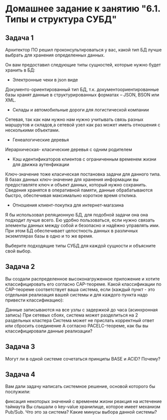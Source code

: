 # Домашнее задание к занятию "6.1. Типы и структура СУБД"


## Задача 1
Архитектор ПО решил проконсультироваться у вас, какой тип БД лучше выбрать для хранения определенных данных.

Он вам предоставил следующие типы сущностей, которые нужно будет хранить в БД:

- Электронные чеки в json виде

Документо-ориентированный тип БД, т.к. документоориентированные базы хранят данные в структурированных форматах – JSON, BSON или XML.
- Склады и автомобильные дороги для логистической компании

Сетевая, так как нам нужно нам нужно учитывать связь разных маршрутов и складов,а сетевой узел как раз может иметь отношения с несколькими объектами. 
- Генеалогические деревья

Иерархическая- класические деревья с одним родителем
- Кэш идентификаторов клиентов с ограниченным временем жизни для движка аутенфикации

Ключ-значение тоже класическая постановка задачи для данного типа. В базах данных ключ-значение для хранения информации вы предоставляте ключ и объект данных, который нужно сохранить. Сведения хранятся в оперативной памяти, данные обрабатываются быстро, обеспечивая максимально короткое время отклика. 
- Отношения клиент-покупка для интернет-магазина

Я бы использовал реляционную БД, для подобной задачи она она подходит лучше всего. Ею удобно пользоваться, если нужно связать элементы данных между собой и безопасно и надёжно управлять ими. При этом БД обеспечивает целостность данных в различных экземплярах базы в одно и то же время.



Выберите подходящие типы СУБД для каждой сущности и объясните свой выбор.

## Задача 2
Вы создали распределенное высоконагруженное приложение и хотите классифицировать его согласно CAP-теореме. Какой классификации по CAP-теореме соответствует ваша система, если (каждый пункт - это отдельная реализация вашей системы и для каждого пункта надо привести классификацию):

Данные записываются на все узлы с задержкой до часа (асинхронная запись)
При сетевых сбоях, система может разделиться на 2 раздельных кластера
Система может не прислать корректный ответ или сбросить соединение
А согласно PACELC-теореме, как бы вы классифицировали данные реализации?

## Задача 3
Могут ли в одной системе сочетаться принципы BASE и ACID? Почему?

## Задача 4
Вам дали задачу написать системное решение, основой которого бы послужили:

фиксация некоторых значений с временем жизни
реакция на истечение таймаута
Вы слышали о key-value хранилище, которое имеет механизм Pub/Sub. Что это за система? Какие минусы выбора данной системы?
